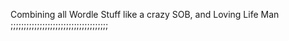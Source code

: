 Combining all Wordle Stuff like a crazy SOB, and Loving Life Man ;;;;;;;;;;;;;;;;;;;;;;;;;;;;;;;;;;;;;
